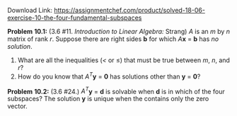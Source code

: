 Download Link: https://assignmentchef.com/product/solved-18-06-exercise-10-the-four-fundamental-subspaces
<br>



<strong>Problem</strong> <strong>10.1:</strong> (3.6 #11. <em>Introduction</em> <em>to</em> <em>Linear</em> <em>Algebra:</em> Strang) <em>A</em> is an <em>m</em> by <em>n</em> matrix of rank <em>r</em>. Suppose there are right sides <strong>b</strong> for which <em>A</em><strong>x</strong> = <strong>b</strong> has <em>no</em> <em>solution</em>.

<ol>

 <li>What are all the inequalities (<em>&lt;</em> or ≤) that must be true between <em>m</em>, <em>n</em>, and <em>r</em>?</li>

 <li>How do you know that <em>A<sup>T</sup></em><strong>y</strong> = <strong>0</strong> has solutions other than <strong>y</strong> = <strong>0</strong>?</li>

</ol>

<strong>Problem</strong> <strong>10.2:</strong> (3.6 #24.) <em>A<sup>T</sup></em><strong>y</strong> = <strong>d</strong> is solvable when <strong>d</strong> is in which of the four subspaces? The solution <strong>y</strong> is unique when the  contains only the zero vector.